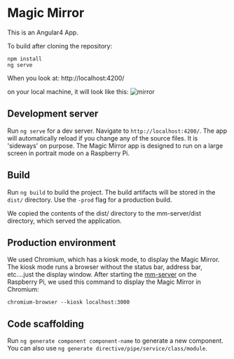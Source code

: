 # Magic Mirror

This is an Angular4 App.

To build after cloning the repository:
```
npm install
ng serve
```
When you look at:  http://localhost:4200/

on your local machine, it will look like this:
![mirror](https://user-images.githubusercontent.com/1727761/30285501-e640ae94-96e3-11e7-917b-8fa2e27af02a.png)

## Development server
Run `ng serve` for a dev server. Navigate to `http://localhost:4200/`. The app will automatically reload if you change any of the source files.  It is 'sideways' on purpose.  The Magic Mirror app is designed to run on a large screen in portrait mode on a Raspberry Pi.  

## Build
Run `ng build` to build the project. The build artifacts will be stored in the `dist/` directory. Use the `-prod` flag for a production build.

We copied the contents of the dist/ directory to the mm-server/dist directory, which served the application.

## Production environment
We used Chromium, which has a kiosk mode, to display the Magic Mirror.  The kiosk mode runs a browser without the status bar, address bar, etc....just the display window.  After starting the [mm-server](https://github.com/amnotafraid/mm-server) on the Raspberry Pi, we used this command to display the Magic Mirror in Chromium:
```
chromium-browser --kiosk localhost:3000
```
## Code scaffolding

Run `ng generate component component-name` to generate a new component. You can also use `ng generate directive/pipe/service/class/module`.

